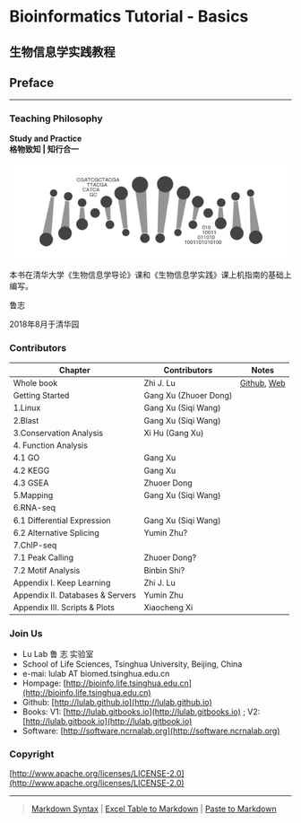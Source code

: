 # Bioinformatics Tutorial - Basics

## 生物信息学实践教程

## Preface

---

### Teaching Philosophy

**Study and Practice**  
**格物致知 \| 知行合一**

![](.gitbook/assets/intro.png)

本书在清华大学《生物信息学导论》课和《生物信息学实践》课上机指南的基础上编写。

鲁志

2018年8月于清华园

### Contributors

| Chapter | Contributors | Notes |
| --- | --- | --- |
| Whole book | Zhi J. Lu | [Github](http://github.com/lulab), [Web](http://bioinfo.life.tsinghua.edu.cn) |
| Getting Started | Gang Xu \(Zhuoer Dong\) |  |
| 1.Linux | Gang Xu \(Siqi Wang\) |  |
| 2.Blast | Gang Xu \(Siqi Wang\) |  |
| 3.Conservation Analysis | Xi Hu \(Gang Xu\) |  |
| 4. Function Analysis |  |  |
| 4.1 GO | Gang Xu |  |
| 4.2 KEGG | Gang Xu |  |
| 4.3 GSEA | Zhuoer Dong |  |
| 5.Mapping | Gang Xu \(Siqi Wang\) |  |
| 6.RNA-seq |  |  |
| 6.1 Differential Expression | Gang Xu \(Siqi Wang\) |  |
| 6.2 Alternative Splicing | Yumin Zhu? |  |
| 7.ChIP-seq |  |  |
| 7.1 Peak Calling | Zhuoer Dong? |  |
| 7.2 Motif Analysis | Binbin Shi? |  |
| Appendix I. Keep Learning | Zhi J. Lu |  |
| Appendix II. Databases & Servers | Yumin Zhu |  |
| Appendix III. Scripts & Plots | Xiaocheng Xi |  |

### Join Us

* Lu Lab 鲁 志 实验室
* School of Life Sciences, Tsinghua University, Beijing, China
* e-mai: lulab AT biomed.tsinghua.edu.cn
* Hompage: [http://bioinfo.life.tsinghua.edu.cn](http://bioinfo.life.tsinghua.edu.cn)
* Github: [http://lulab.github.io](http://lulab.github.io)
* Books: V1: [http://lulab.gitbooks.io](http://lulab.gitbooks.io) ; V2: [http://lulab.gitbook.io](http://lulab.gitbook.io)
* Software: [http://software.ncrnalab.org](http://software.ncrnalab.org)

### Copyright

[http://www.apache.org/licenses/LICENSE-2.0](http://www.apache.org/licenses/LICENSE-2.0)

---

> [Markdown Syntax](https://github.com/adam-p/markdown-here/wiki/Markdown-Cheatsheet) \| [Excel Table to Markdown](https://www.tablesgenerator.com/markdown_tables) \| [Paste to Markdown](https://euangoddard.github.io/clipboard2markdown/)



